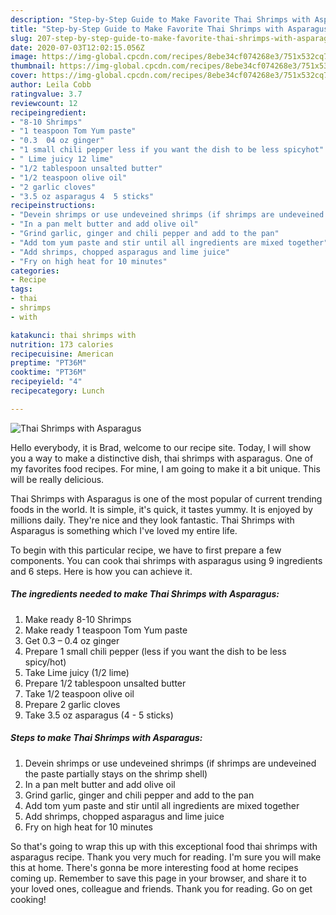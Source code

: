 ```yaml
---
description: "Step-by-Step Guide to Make Favorite Thai Shrimps with Asparagus"
title: "Step-by-Step Guide to Make Favorite Thai Shrimps with Asparagus"
slug: 207-step-by-step-guide-to-make-favorite-thai-shrimps-with-asparagus
date: 2020-07-03T12:02:15.056Z
image: https://img-global.cpcdn.com/recipes/8ebe34cf074268e3/751x532cq70/thai-shrimps-with-asparagus-recipe-main-photo.jpg
thumbnail: https://img-global.cpcdn.com/recipes/8ebe34cf074268e3/751x532cq70/thai-shrimps-with-asparagus-recipe-main-photo.jpg
cover: https://img-global.cpcdn.com/recipes/8ebe34cf074268e3/751x532cq70/thai-shrimps-with-asparagus-recipe-main-photo.jpg
author: Leila Cobb
ratingvalue: 3.7
reviewcount: 12
recipeingredient:
- "8-10 Shrimps"
- "1 teaspoon Tom Yum paste"
- "0.3  04 oz ginger"
- "1 small chili pepper less if you want the dish to be less spicyhot"
- " Lime juicy 12 lime"
- "1/2 tablespoon unsalted butter"
- "1/2 teaspoon olive oil"
- "2 garlic cloves"
- "3.5 oz asparagus 4  5 sticks"
recipeinstructions:
- "Devein shrimps or use undeveined shrimps (if shrimps are undeveined the paste partially stays on the shrimp shell)"
- "In a pan melt butter and add olive oil"
- "Grind garlic, ginger and chili pepper and add to the pan"
- "Add tom yum paste and stir until all ingredients are mixed together"
- "Add shrimps, chopped asparagus and lime juice"
- "Fry on high heat for 10 minutes"
categories:
- Recipe
tags:
- thai
- shrimps
- with

katakunci: thai shrimps with 
nutrition: 173 calories
recipecuisine: American
preptime: "PT36M"
cooktime: "PT36M"
recipeyield: "4"
recipecategory: Lunch

---
```



![Thai Shrimps with Asparagus](https://img-global.cpcdn.com/recipes/8ebe34cf074268e3/751x532cq70/thai-shrimps-with-asparagus-recipe-main-photo.jpg)

Hello everybody, it is Brad, welcome to our recipe site. Today, I will show you a way to make a distinctive dish, thai shrimps with asparagus. One of my favorites food recipes. For mine, I am going to make it a bit unique. This will be really delicious.



Thai Shrimps with Asparagus is one of the most popular of current trending foods in the world. It is simple, it's quick, it tastes yummy. It is enjoyed by millions daily. They're nice and they look fantastic. Thai Shrimps with Asparagus is something which I've loved my entire life.


To begin with this particular recipe, we have to first prepare a few components. You can cook thai shrimps with asparagus using 9 ingredients and 6 steps. Here is how you can achieve it.

<!--inarticleads1-->

##### The ingredients needed to make Thai Shrimps with Asparagus:

1. Make ready 8-10 Shrimps
1. Make ready 1 teaspoon Tom Yum paste
1. Get 0.3 – 0.4 oz ginger
1. Prepare 1 small chili pepper (less if you want the dish to be less spicy/hot)
1. Take  Lime juicy (1/2 lime)
1. Prepare 1/2 tablespoon unsalted butter
1. Take 1/2 teaspoon olive oil
1. Prepare 2 garlic cloves
1. Take 3.5 oz asparagus (4 - 5 sticks)




<!--inarticleads2-->

##### Steps to make Thai Shrimps with Asparagus:

1. Devein shrimps or use undeveined shrimps (if shrimps are undeveined the paste partially stays on the shrimp shell)
1. In a pan melt butter and add olive oil
1. Grind garlic, ginger and chili pepper and add to the pan
1. Add tom yum paste and stir until all ingredients are mixed together
1. Add shrimps, chopped asparagus and lime juice
1. Fry on high heat for 10 minutes




So that's going to wrap this up with this exceptional food thai shrimps with asparagus recipe. Thank you very much for reading. I'm sure you will make this at home. There's gonna be more interesting food at home recipes coming up. Remember to save this page in your browser, and share it to your loved ones, colleague and friends. Thank you for reading. Go on get cooking!
